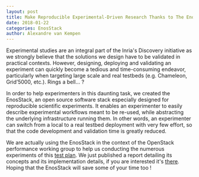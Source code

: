 ```yaml
---
layout: post
title: Make Reproducible Experimental-Driven Research Thanks to The EnoStack
date: 2018-01-22
categories: EnosStack
author: Alexandre van Kempen
---
```


Experimental studies are an integral part of the Inria's Discovery initiative as we strongly believe that the solutions we design have to be validated in practical contexts. However, designing, deploying and validating an experiment can quickly become a tedious and time-consuming endeavor, particularly when targeting large scale and real testbeds (e.g. Chameleon, Grid’5000, etc.). Rings a bell... ?

In order to help experimenters in this daunting task, we created the EnosStack, an open source software stack especially designed for reproducible scientific experiments. It enables an experimenter to easily  describe experimental  workflows meant to be re-used, while  abstracting  the  underlying  infrastructure  running  them. In other words, an experimenter can switch from  a  local  to  a  real  testbed deployment with very few effort, so that the code development and validation time is greatly reduced.


We are actually using the EnosStack in the context of the OpenStack performance working group to help us conducting the numerous experiments of this [test plan](https://review.openstack.org/#/c/491818/).
We just published a report detailing its concepts and its implementation details, if you are interested it's [there](https://hal.inria.fr/hal-01689726).
Hoping that the EnosStack will save some of your time too !

